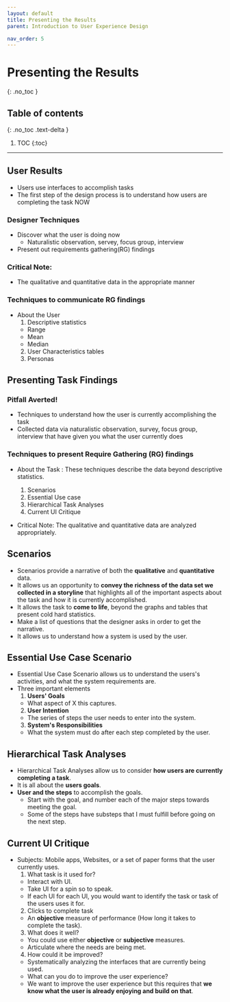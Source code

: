 ```yaml
---
layout: default
title: Presenting the Results
parent: Introduction to User Experience Design

nav_order: 5
---
```


# Presenting the Results
{: .no_toc }

## Table of contents
{: .no_toc .text-delta }

1. TOC
{:toc}

---

## User Results
* Users use interfaces to accomplish tasks
* The first step of the design process is to understand how users are completing the task NOW

### Designer Techniques
* Discover what the user is doing now 
  - Naturalistic observation, servey, focus group, interview
* Present out requirements gathering(RG) findings

### Critical Note: 
* The qualitative and quantitative data in the appropriate manner

### Techniques to communicate RG findings
* About the User
  1. Descriptive statistics
    - Range
    - Mean
    - Median
  2. User Characteristics tables
  3. Personas

## Presenting Task Findings

### Pitfall Averted!
* Techniques to understand how the user is currently accomplishing the task
* Collected data via naturalistic observation, survey, focus group, interview that have given you what the user currently does

### Techniques to present Require Gathering (RG) findings 
* About the Task : These techniques describe the data beyond descriptive statistics.
  1. Scenarios
  2. Essential Use case
  3. Hierarchical Task Analyses
  4. Current UI Critique
  
* Critical Note: The qualitative and quantitative data are analyzed appropriately. 

## Scenarios 
* Scenarios provide a narrative of both the <b>qualitative</b> and <b>quantitative</b> data.
* It allows us an opportunity to <b>convey the richness of the data set we collected in a storyline</b> that highlights all of the important aspects about the task and how it is currently accomplished. 
* It allows the task to <b>come to life</b>, beyond the graphs and tables that present cold hard statistics. 
* Make a list of questions that the designer asks in order to get the narrative. 
* It allows us to understand how a system is used by the user. 

## Essential Use Case Scenario
* Essential Use Case Scenario allows us to understand the users's activities, and what the system requirements are. 
* Three important elements
  1. <b>Users' Goals</b>
    - What aspect of X this captures. 
  2. <b>User Intention</b>
    - The series of steps the user needs to enter into the system.
  3. <b>System's Responsibilities</b>
    - What the system must do after each step completed by the user. 
  
## Hierarchical Task Analyses
* Hierarchical Task Analyses allow us to consider <b>how users are currently completing a task</b>. 
* It is all about the <b>users goals</b>. 
* <b>User and the steps</b> to accomplish the goals.
   - Start with the goal, and number each of the major steps towards meeting the goal. 
   - Some of the steps have substeps that I must fulfill before going on the next step. 
  
## Current UI Critique
* Subjects: Mobile apps, Websites, or a set of paper forms that the user currently uses.
  1. What task is it used for?
    - Interact with UI. 
    - Take UI for a spin so to speak. 
    - If each UI for each UI, you would want to identify the task or task of the users uses it for.
  2. Clicks to complete task
    - An <b>objective</b> measure of performance (How long it takes to complete the task). 
  3. What does it well?
    - You could use either <b>objective</b> or <b>subjective</b> measures. 
    - Articulate where the needs are being met. 
  4. How could it be improved? 
    - Systematically analyzing the interfaces that are currently being used. 
    - What can you do to improve the user experience?
    - We want to improve the user experience but this requires that <b>we know what the user is already enjoying and build on that</b>. 
   
